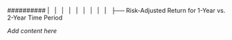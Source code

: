 ########## |   |   |   |   |   |   |   |   |   ├── Risk-Adjusted Return for 1-Year vs. 2-Year Time Period

*Add content here*